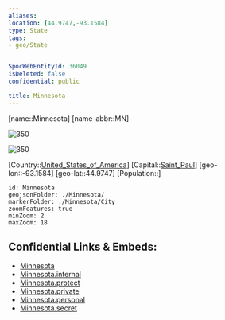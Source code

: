 ```yaml
---
aliases: 
location: [44.9747,-93.1584]
type: State
tags:
- geo/State


SpocWebEntityId: 36049
isDeleted: false
confidential: public

title: Minnesota
---
```

[name::Minnesota]
[name-abbr::MN]

![350](Coat_of_arms_of_Minnesota.svg)

![350](geo/Continent/North-America/United_States_of_America/Minnesota/Flag_of_Minnesota.svg)

[Country::[United_States_of_America](geo/Continent/North-America/United_States_of_America.md)]
[Capital::[Saint_Paul](geo/Continent/North-America/United_States_of_America/Minnesota/City/Saint_Paul.md)]
[geo-lon::-93.1584]
[geo-lat::44.9747]
[Population::]



```leaflet
id: Minnesota
geojsonFolder: ./Minnesota/
markerFolder: ./Minnesota/City
zoomFeatures: true 
minZoom: 2 
maxZoom: 18
```


## Confidential Links & Embeds: 
- [Minnesota](../../../../../_public/geo/Continent/North-America/United_States_of_America/Minnesota.md) 
- [Minnesota.internal](../../../../../_internal/geo/Continent/North-America/United_States_of_America/Minnesota.internal.md) 
- [Minnesota.protect](../../../../../_protect/geo/Continent/North-America/United_States_of_America/Minnesota.protect.md) 
- [Minnesota.private](../../../../../_private/geo/Continent/North-America/United_States_of_America/Minnesota.private.md) 
- [Minnesota.personal](../../../../../_personal/geo/Continent/North-America/United_States_of_America/Minnesota.personal.md) 
- [Minnesota.secret](../../../../../_secret/geo/Continent/North-America/United_States_of_America/Minnesota.secret.md) 
